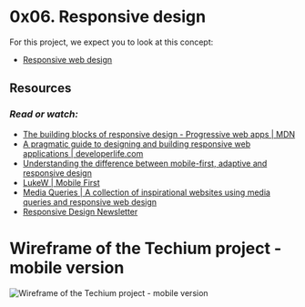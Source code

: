 # 0x06. Responsive design

For this project, we expect you to look at this concept:

- [Responsive web design](https://intranet.hbtn.io/concepts/185)

## Resources

### **_Read or watch:_**

- [The building blocks of responsive design - Progressive web apps | MDN](https://developer.mozilla.org/en-US/docs/Web/Progressive_web_apps/Responsive/responsive_design_building_blocks)
- [A pragmatic guide to designing and building responsive web applications | developerlife.com](https://developerlife.com/2016/12/05/a-pragmatic-guide-to-designing-and-building-responsive-web-applications/)
- [Understanding the difference between mobile-first, adaptive and responsive design](https://www.freecodecamp.org/news/understanding-the-difference-between-mobile-first-adaptive-and-responsive-design-d78895be3c12/)
- [LukeW | Mobile First](https://www.lukew.com/ff/entry.asp?933)
- [Media Queries | A collection of inspirational websites using media queries and responsive web design](https://mediaqueri.es/)
- [Responsive Design Newsletter](https://responsivedesign.is/newsletter/)

# Wireframe of the Techium project - mobile version

![Wireframe of the Techium project - mobile version]()
